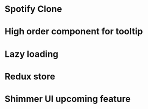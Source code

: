 # Spotify Clone
# High order component for tooltip
# Lazy loading
# Redux store
# Shimmer UI upcoming feature
